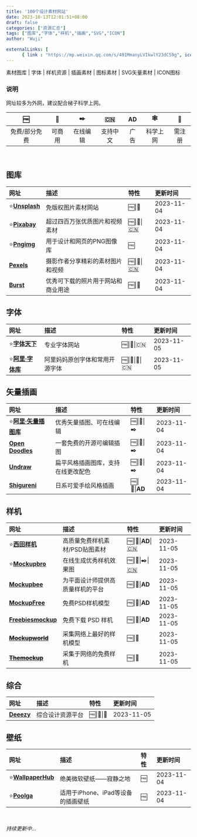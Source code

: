 ```yaml
---
title: '100个设计素材网站'
date: 2023-10-13T12:01:51+08:00
draft: false
categories: ["资源汇总"]
tags: ["图库","字体","样机","插画","SVG","ICON"]
author: "Wuji"

externalLinks: [
      { link : "https://mp.weixin.qq.com/s/491MmanyLVIkwlY23dC59g", icon: "fa-brands fa-weixin"}]
---
```


素材图库 | 字体 | 样机资源 | 插画素材 | 图标素材 | SVG矢量素材 | ICON图标  


<!--more-->

### 说明

网址较多为外网，建议配合梯子科学上网。

| 🆓 | 💼 | ✒️ | 🇨🇳 | **AD** | 🕸️ | 📧 |
| :---: | :---: | :---: | :---: | :---: | :---: | :---: |
| 免费/部分免费 | 可商用 | 在线编辑 | 支持中文 | 广告 | 科学上网 | 需注册 |

<br>

## 图库

| 网址 | 描述 | 特性 | 更新时间 |
| :--- | :--- | :--- | :--- |
| ⭐[__Unsplash__](https://unsplash.com/) | 免版权图片素材网站 | 🆓\|💼 | <time>2023-11-04</time> |
| ⭐[__Pixabay__](https://pixabay.com/) | 超过四百万张优质图片和视频素材 | 🆓\|💼\|[🇨🇳](https://pixabay.com/zh/) | <time>2023-11-04</time> |
| ⭐[__Pngimg__](https://pngimg.com/) | 用于设计和网页的PNG图像库 | 🆓 | <time>2023-11-04</time> |
| [__Pexels__](https://www.pexels.com/) | 摄影作者分享精彩的素材图片和视频 | 🆓\|💼\|[🇨🇳](https://www.pexels.com/zh-cn/) | <time>2023-11-04</time> |
| [__Burst__](https://www.shopify.com/stock-photos) | 优秀可下载的照片用于网站和商业用途 | 🆓\|💼 | <time>2023-11-04</time> |


## 字体
| 网址 | 描述 | 特性 | 更新时间 |
| :--- | :--- | :--- | :--- |
| ⭐[__字体天下__](https://www.fonts.net.cn/) | 专业字体网站 | 🆓\|💼\|🇨🇳 | <time>2023-11-05</time> |
| ⭐[__阿里·字体库__](https://www.iconfont.cn/fonts/index?spm=a313x.fonts_index.i1.2.18ed3a81ohefVG&type=3) | 阿里妈妈原创字体和常用开源字体 | 🆓\|💼\|📧\|🇨🇳 | <time>2023-11-05</time> |


## 矢量插画

| 网址 | 描述 | 特性 | 更新时间 |
| :--- | :--- | :--- | :--- |
| ⭐[__阿里·矢量插图库__](https://www.iconfont.cn/illustrations/index?spm=a313x.illustrations_index.i1.1.16b03a81uAnTNS) | 优秀矢量插图、可在线编辑 | 🆓\|💼\|✒️ | <time>2023-11-04</time> |
| [__Open Doodles__](https://www.opendoodles.com/) | 一套免费的开源可编辑插图 | 🆓\|💼\|✒️ | <time>2023-11-04</time> |
| [__Undraw__](https://undraw.co/illustrations) | 扁平风格插画图库，支持在线更改配色 | 🆓\|💼\|✒️ | <time>2023-11-04</time> |
| [__Shigureni__](https://www.shigureni.com/) | 日系可爱手绘风格插画 | 🆓\|💼\|**AD** | <time>2023-11-04</time> |


## 样机

| 网址 | 描述 | 特性 | 更新时间 |
| :--- | :--- | :--- | :--- |
| ⭐[__西田样机__](https://mockup.sitapix.com/) | 高质量免费样机素材/PSD贴图素材 | 🆓\|💼\|**AD**\|[🇨🇳](https://mockup.sitapix.com/) | <time>2023-11-05</time> |
| ⭐[__Mockupbro__](https://mockupbro.com/) | 在线生成优秀样机效果图 | 🆓\|💼\|✒️\|[🇨🇳](https://mockupbro.com/cn/) | <time>2023-11-05</time> |
| [__Mockupbee__](https://mockupbee.com/) | 为平面设计师提供高质量样机的平台 | 🆓\|💼\|**AD** | <time>2023-11-05</time> |
| [__MockupFree__](https://mockupfree.co/) | 免费PSD样机模型 | 🆓\|💼\|**AD** | <time>2023-11-05</time> |
| [__Freebiesmockup__](https://freebiesmockup.com/) | 免费下载 PSD 样机 | 🆓\|💼\|**AD** | <time>2023-11-05</time> |
| ~~[__Mockupworld__](https://mockupworld.co/)~~ | 采集网络上最好的样机模型 | 🆓\|💼 | <time>2023-11-05</time> |
| ~~[__Themockup__](https://themockup.club/)~~ | 采集于网络的免费样机 | 🆓\|💼 | <time>2023-11-05</time> |


## 综合

| 网址 | 描述 | 特性 | 更新时间 |
| :--- | :--- | :--- | :--- |
| [__Deeezy__](https://deeezy.com/) | 综合设计资源平台 | 🆓\|💼\|📧 | <time>2023-11-05</time> |


## 壁纸

| 网址 | 描述 | 特性 | 更新时间 |
| :--- | :--- | :--- | :--- |
| ⭐[__WallpaperHub__](https://www.wallpaperhub.app/) | 绝美微软壁纸——寂静之地 | 🆓 | <time>2023-11-04</time> |
| ⭐[__Poolga__](http://poolga.com/) | 适用于iPhone、iPad等设备的插画壁纸 | 🆓 | <time>2023-11-04</time> |


<br>

*持续更新中...*

<script>
	document.onreadystatechange = function () {
	  if (document.readyState === "complete") {
	  	// open url in new window
	  	$('table a').attr('target', '_blank');
	  }
	};
	
</script>